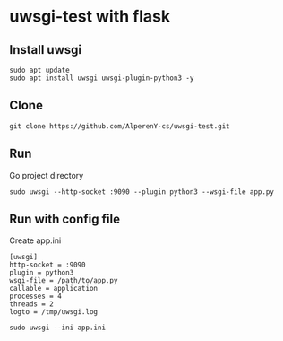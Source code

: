 # uwsgi-test with flask

## Install uwsgi
```
sudo apt update
sudo apt install uwsgi uwsgi-plugin-python3 -y
```

## Clone
```
git clone https://github.com/AlperenY-cs/uwsgi-test.git
```

## Run
Go project directory

```
sudo uwsgi --http-socket :9090 --plugin python3 --wsgi-file app.py
```
## Run with config file
Create app.ini

```
[uwsgi]
http-socket = :9090
plugin = python3
wsgi-file = /path/to/app.py
callable = application
processes = 4
threads = 2
logto = /tmp/uwsgi.log
```
```
sudo uwsgi --ini app.ini
```


